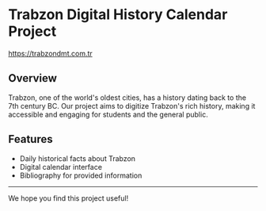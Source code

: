 # Trabzon Digital History Calendar Project

https://trabzondmt.com.tr 

## Overview

Trabzon, one of the world's oldest cities, has a history dating back to the 7th century BC. Our project aims to digitize Trabzon's rich history, making it accessible and engaging for students and the general public.

## Features

- Daily historical facts about Trabzon
- Digital calendar interface
- Bibliography for provided information

---

We hope you find this project useful!
